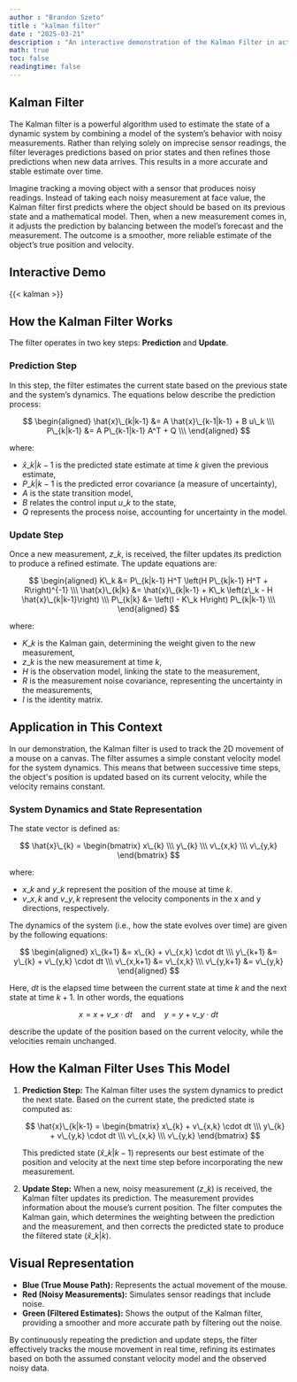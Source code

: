 ```yaml
---
author : "Brandon Szeto"
title : "kalman filter"
date : "2025-03-21"
description : "An interactive demonstration of the Kalman Filter in action. Tweak sample rates, noise parameters, and other settings to see how sensor data is processed over time — watch the filter refine its estimates and respond to changing conditions in real time."
math: true
toc: false
readingtime: false
---
```



## Kalman Filter

The Kalman filter is a powerful algorithm used to estimate the state of a dynamic system by combining a model of the system’s behavior with noisy measurements. Rather than relying solely on imprecise sensor readings, the filter leverages predictions based on prior states and then refines those predictions when new data arrives. This results in a more accurate and stable estimate over time.

Imagine tracking a moving object with a sensor that produces noisy readings. Instead of taking each noisy measurement at face value, the Kalman filter first predicts where the object should be based on its previous state and a mathematical model. Then, when a new measurement comes in, it adjusts the prediction by balancing between the model’s forecast and the measurement. The outcome is a smoother, more reliable estimate of the object’s true position and velocity.

## Interactive Demo

{{< kalman >}}

## How the Kalman Filter Works

The filter operates in two key steps: **Prediction** and **Update**.

### Prediction Step

In this step, the filter estimates the current state based on the previous state and the system’s dynamics. The equations below describe the prediction process:

$$
\begin{aligned}
\hat{x}\_{k|k-1} &= A \hat{x}\_{k-1|k-1} + B u\_k \\\
P\_{k|k-1} &= A P\_{k-1|k-1} A^T + Q \\\
\end{aligned}
$$

where:
- $\hat{x}\_{k|k-1}$ is the predicted state estimate at time $k$ given the previous estimate,
- $P\_{k|k-1}$ is the predicted error covariance (a measure of uncertainty),
- $A$ is the state transition model,
- $B$ relates the control input $u\_k$ to the state,
- $Q$ represents the process noise, accounting for uncertainty in the model.

### Update Step

Once a new measurement, $z\_k$, is received, the filter updates its prediction to produce a refined estimate. The update equations are:

$$
\begin{aligned}
K\_k &= P\_{k|k-1} H^T \left(H P\_{k|k-1} H^T + R\right)^{-1} \\\
\hat{x}\_{k|k} &= \hat{x}\_{k|k-1} + K\_k \left(z\_k - H \hat{x}\_{k|k-1}\right) \\\
P\_{k|k} &= \left(I - K\_k H\right) P\_{k|k-1} \\\
\end{aligned}
$$

where:
- $K\_k$ is the Kalman gain, determining the weight given to the new measurement,
- $z\_k$ is the new measurement at time $k$,
- $H$ is the observation model, linking the state to the measurement,
- $R$ is the measurement noise covariance, representing the uncertainty in the measurements,
- $I$ is the identity matrix.

## Application in This Context

In our demonstration, the Kalman filter is used to track the 2D movement of a mouse on a canvas. The filter assumes a simple constant velocity model for the system dynamics. This means that between successive time steps, the object's position is updated based on its current velocity, while the velocity remains constant.

### System Dynamics and State Representation

The state vector is defined as:

$$
\hat{x}\_{k} = \begin{bmatrix} x\_{k} \\\ y\_{k} \\\ v\_{x,k} \\\ v\_{y,k} \end{bmatrix}
$$

where:
- $x\_{k}$ and $y\_{k}$ represent the position of the mouse at time $k$.
- $v\_{x,k}$ and $v\_{y,k}$ represent the velocity components in the x and y directions, respectively.

The dynamics of the system (i.e., how the state evolves over time) are given by the following equations:

$$
\begin{aligned}
x\_{k+1} &= x\_{k} + v\_{x,k} \cdot dt \\\
y\_{k+1} &= y\_{k} + v\_{y,k} \cdot dt \\\
v\_{x,k+1} &= v\_{x,k} \\\
v\_{y,k+1} &= v\_{y,k}
\end{aligned}
$$

Here, $dt$ is the elapsed time between the current state at time $k$ and the next state at time $k+1$. In other words, the equations

$$
x = x + v\_{x} \cdot dt \quad \text{and} \quad y = y + v\_{y} \cdot dt
$$

describe the update of the position based on the current velocity, while the velocities remain unchanged.

## How the Kalman Filter Uses This Model

1. **Prediction Step:**
   The Kalman filter uses the system dynamics to predict the next state. Based on the current state, the predicted state is computed as:

   $$
   \hat{x}\_{k|k-1} = \begin{bmatrix}
   x\_{k} + v\_{x,k} \cdot dt \\\
   y\_{k} + v\_{y,k} \cdot dt \\\
   v\_{x,k} \\\
   v\_{y,k}
   \end{bmatrix}
   $$

   This predicted state ($\hat{x}\_{k|k-1}$) represents our best estimate of the position and velocity at the next time step before incorporating the new measurement.

2. **Update Step:**
   When a new, noisy measurement ($z\_{k}$) is received, the Kalman filter updates its prediction. The measurement provides information about the mouse’s current position. The filter computes the Kalman gain, which determines the weighting between the prediction and the measurement, and then corrects the predicted state to produce the filtered state ($\hat{x}\_{k|k}$).

## Visual Representation

- **Blue (True Mouse Path):** Represents the actual movement of the mouse.
- **Red (Noisy Measurements):** Simulates sensor readings that include noise.
- **Green (Filtered Estimates):** Shows the output of the Kalman filter, providing a smoother and more accurate path by filtering out the noise.

By continuously repeating the prediction and update steps, the filter effectively tracks the mouse movement in real time, refining its estimates based on both the assumed constant velocity model and the observed noisy data.
